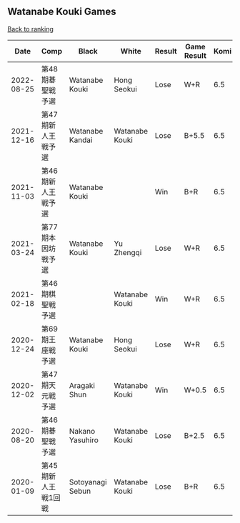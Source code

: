## Watanabe Kouki Games

[Back to ranking](../../index.md)




| **Date** | **Comp** | **Black** | **White** | **Result** | **Game Result** | **Komi** | **Rating** | **Diff** | 
| --- | --- | --- | --- | --- | --- | --- | --- | --- |
| 2022-08-25 | 第48期碁聖戦予選 | Watanabe Kouki | Hong Seokui | Lose | W+R | 6.5 | 2364 | -396 | 
| 2021-12-16 | 第47期新人王戦予選 | Watanabe Kandai | Watanabe Kouki | Lose | B+5.5 | 6.5 | 2760 | 5 | 
| 2021-11-03 | 第46期新人王戦予選 | Watanabe Kouki |  | Win | B+R | 6.5 | 2755 | 442 | 
| 2021-03-24 | 第77期本因坊戦予選 | Watanabe Kouki | Yu Zhengqi | Lose | W+R | 6.5 | 2313 | -73 | 
| 2021-02-18 | 第46期棋聖戦予選 |  | Watanabe Kouki | Win | W+R | 6.5 | 2386 | 355 | 
| 2020-12-24 | 第69期王座戦予選 | Watanabe Kouki | Hong Seokui | Lose | W+R | 6.5 | 2031 | 0 | 
| 2020-12-02 | 第47期天元戦予選 | Aragaki Shun | Watanabe Kouki | Win | W+0.5 | 6.5 | 2031 | 0 | 
| 2020-08-20 | 第46期碁聖戦予選 | Nakano Yasuhiro | Watanabe Kouki | Lose | B+2.5 | 6.5 | 2031 | -925 | 
| 2020-01-09 | 第45期新人王戦1回戦 | Sotoyanagi Sebun | Watanabe Kouki | Lose | B+R | 6.5 | 2956 | missing |




